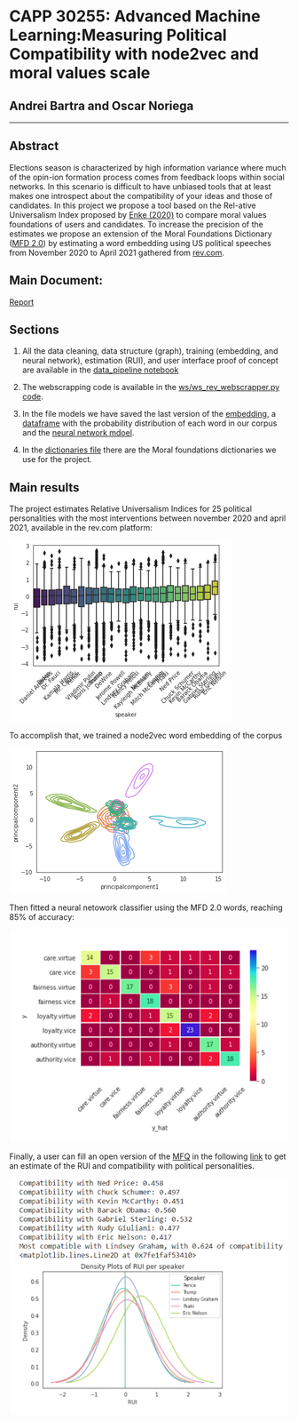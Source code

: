 # CAPP 30255: Advanced Machine Learning:Measuring Political Compatibility with node2vec and moral values scale

## Andrei Bartra and Oscar Noriega
--------

## Abstract 

Elections season is characterized by high information variance where much of the opin-ion formation process comes from feedback loops within social networks. In this scenario is difficult to have unbiased tools that at least makes one introspect about the compatibility of your ideas and those of candidates. In this project we propose a tool based on the Rel-ative Universalism Index proposed by [Enke (2020)](https://benjamin-enke.com/pdf/Values_voting.pdf) to compare moral values foundations of users and candidates. To increase the precision of the estimates we propose an extension of the Moral Foundations Dictionary ([MFD 2.0](https://osf.io/ezn37/)) by estimating a word embedding using US political speeches from November 2020 to April 2021 gathered from [rev.com](https://www.rev.com/blog/transcript-category/political-transcripts/page/109).

## Main Document:

[Report](AML_project_report.pdf)

## Sections

1. All the data cleaning, data structure (graph), training (embedding, and neural network), estimation (RUI), and user interface proof of concept are available in the [data_pipeline notebook](data_pipeline.ipynb)

2. The webscrapping code is available in the [ws/ws_rev_webscrapper.py code](ws/ws_rev_webscrapper.py).

3. In the file models we have saved the last version of the [embedding](/model/model.model), a [dataframe](model/tagger.csv) with the probability distribution of each word in our corpus and the [neural network mdoel](model/tagger.model).

4. In the [dictionaries file](model/dictionaries/) there are the Moral foundations dictionaries we use for the project.

## Main results

The project estimates Relative Universalism Indices  for 25 political personalities with the most interventions between november 2020 and april 2021, available in the rev.com platform:

![speakers](speakers.png)

To accomplish that, we trained a node2vec word embedding of the corpus

![embedding](kde_embed1.png)

Then fitted a neural netowork classifier using the MFD 2.0 words, reaching 85% of accuracy:

![confusion](conf_matrix.png)

Finally, a user can fill an open version of the [MFQ](https://moralfoundations.org/wp-content/uploads/files/MFQ30.doc) in the following [link](https://forms.gle/yaBGq9UjkEPmdxim6) to get an estimate of the RUI and compatibility with political personalities.

![user](user_result.PNG)

